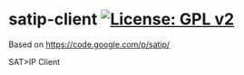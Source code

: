 satip-client [![License: GPL v2](https://img.shields.io/badge/License-GPL%20v2-blue.svg)](https://www.gnu.org/licenses/old-licenses/gpl-2.0.en.html)
============
Based on https://code.google.com/p/satip/

SAT>IP Client
